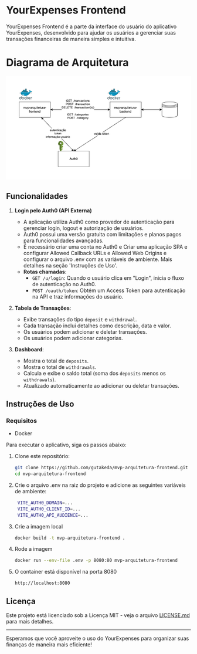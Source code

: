 # YourExpenses Frontend

YourExpenses Frontend é a parte da interface do usuário do aplicativo YourExpenses, desenvolvido para ajudar os usuários a gerenciar suas transações financeiras de maneira simples e intuitiva.

# Diagrama de Arquitetura
![Diagrama de Arquitetura](./mvp-arquitetura.drawio.png)

## Funcionalidades

1. **Login pelo Auth0 (API Externa)**
   - A aplicação utiliza Auth0 como provedor de autenticação para gerenciar login, logout e autorização de usuários.
   - Auth0 possui uma versão gratuita com limitações e planos pagos para funcionalidades avançadas.
   - É necessário criar uma conta no Auth0 e Criar uma aplicação SPA e configurar Allowed Callback URLs e Allowed Web Origins e configurar o arquivo .env com as variáveis de ambiente. Mais detalhes na seção 'Instruções de Uso'.
   - **Rotas chamadas**:
     - `GET /u/login`: Quando o usuário clica em "Login", inicia o fluxo de autenticação no Auth0.
     - `POST /oauth/token`: Obtém um Access Token para autenticação na API e traz informações do usuário.

2. **Tabela de Transações**:
   - Exibe transações do tipo `deposit` e `withdrawal`.
   - Cada transação inclui detalhes como descrição, data e valor.
   - Os usuários podem adicionar e deletar transações.
   - Os usuários podem adicionar categorias.

3. **Dashboard**:
   - Mostra o total de `deposits`.
   - Mostra o total de `withdrawals`.
   - Calcula e exibe o saldo total (soma dos `deposits` menos os `withdrawals`).
   - Atualizado automaticamente ao adicionar ou deletar transações.

## Instruções de Uso
### Requisitos
- Docker

Para executar o aplicativo, siga os passos abaixo:

1. Clone este repositório:

   ```bash
   git clone https://github.com/gutakeda/mvp-arquitetura-frontend.git
   cd mvp-arquitetura-frontend
   ```

2. Crie o arquivo .env na raiz do projeto e adicione as seguintes variáveis de ambiente:
   ```bash
    VITE_AUTH0_DOMAIN=...
    VITE_AUTH0_CLIENT_ID=...
    VITE_AUTH0_API_AUDIENCE=...
   ```

3. Crie a imagem local

   ```bash
   docker build -t mvp-arquitetura-frontend .
   ```

4. Rode a imagem

   ```bash
   docker run --env-file .env -p 8080:80 mvp-arquitetura-frontend
   ```

5. O container está disponível na porta 8080
   ```
   http://localhost:8080
   ```

## Licença

Este projeto está licenciado sob a Licença MIT - veja o arquivo [LICENSE.md](LICENSE.md) para mais detalhes.

---

Esperamos que você aproveite o uso do YourExpenses para organizar suas finanças de maneira mais eficiente!
